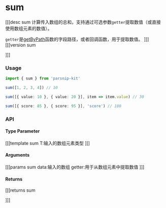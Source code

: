 # sum
[[[desc sum
计算传入数组的总和，支持通过可选参数`getter`提取数值（或直接使用数组元素的数值）。

`getter`是[getByPath](../object/getByPath)函数的字段路径，或者回调函数，用于提取数值。
]]]
[[[version sum
  
]]]
### Usage

```ts
import { sum } from 'parsnip-kit'

sum([1, 2, 3, 4]) // 10

sum([{ value: 10 }, { value: 20 }], item => item.value) // 30

sum([{ score: 85 }, { score: 95 }], 'score') // 180
```


### API

#### Type Parameter
[[[template sum
T:输入的数组元素类型
]]]
#### Arguments
[[[params sum
data:输入的数组
getter:用于从数组元素中提取数值
]]]
#### Returns
[[[returns sum

]]]